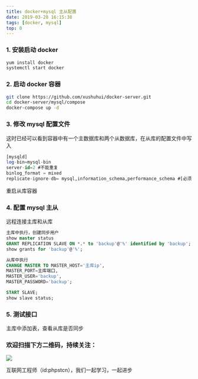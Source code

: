 ```yaml
---
title: docker+mysql 主从配置
date: 2019-03-28 16:15:38
tags: [docker, mysql]
top: 0
---
```


### 1. 安装启动 docker

```bash
yum install docker
systemctl start docker
```

### 2. 启动 docker 容器

```bash
git clone https://github.com/xushuhui/docker-server.git
cd docker-server/mysql/compose
docker-compose up -d
```

### 3. 修改 mysql 配置文件

这时已经可以看到容器中有一个主数据库和两个从数据库，在从库的配置文件中写入

```sql
[mysqld]
log-bin=mysql-bin
server-id=2 #不能重复
binlog_format = mixed
replicate-ignore-db= mysql,information_schema,performance_schema #[必须]不需要同步的数据库。
```

重启从库容器

### 4. 配置 mysql 主从

远程连接主库和从库

```sql
主库中执行，创建同步用户
show master status
GRANT REPLICATION SLAVE ON *.* to 'backup'@'%' identified by 'backup';
show grants for 'backup'@'%';

从库中执行
CHANGE MASTER TO MASTER_HOST='主库ip',
MASTER_PORT=主库端口,
MASTER_USER='backup',
MASTER_PASSWORD='backup';

START SLAVE;
show slave status;
```

### 5. 测试接口

主库中添加表，查看从库是否同步

### 欢迎扫描下方二维码，持续关注：

![](http://ww1.sinaimg.cn/large/a616b9a4gy1g4xzv954a4j20760763yo.jpg)

互联网工程师（id:phpstcn），我们一起学习，一起进步
